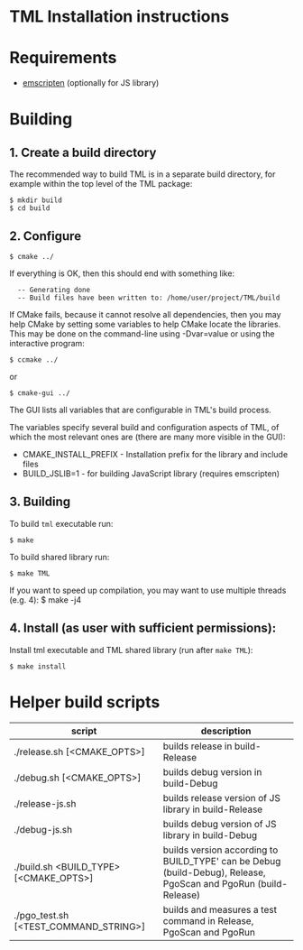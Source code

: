 # TML Installation instructions

# Requirements

  * [emscripten](https://emscripten.org/) (optionally for JS library)

# Building

## 1. Create a build directory

   The recommended way to build TML is in a separate build
   directory, for example within the top level of the TML package:

    $ mkdir build
    $ cd build

## 2. Configure

    $ cmake ../

   If everything is OK, then this should end with something like:
```
  -- Generating done
  -- Build files have been written to: /home/user/project/TML/build
```

   If CMake fails, because it cannot resolve all dependencies, then you
   may help CMake by setting some variables to help CMake locate the
   libraries. This may be done on the command-line using -Dvar=value or
   using the interactive program:

    $ ccmake ../

   or

    $ cmake-gui ../

   The GUI lists all variables that are configurable in TML's build
   process.

   The variables specify several build and configuration aspects of TML, of
   which the most relevant ones are (there are many more visible in the
   GUI):

   * CMAKE_INSTALL_PREFIX - Installation prefix for the library and include files
   * BUILD_JSLIB=1 - for building JavaScript library (requires emscripten)

## 3. Building

   To build `tml` executable run:

    $ make

   To build shared library run:

    $ make TML

   If you want to speed up compilation, you may want to use multiple
   threads (e.g. 4):
    $ make -j4

## 4. Install (as user with sufficient permissions):

   Install tml executable and TML shared library (run after `make TML`):

    $ make install


# Helper build scripts

  | script | description |
  | --- | --- |
  | ./release.sh [<CMAKE_OPTS>] | builds release in build-Release     |
  | ./debug.sh [<CMAKE_OPTS>] | builds debug version in build-Debug |
  | ./release-js.sh | builds release version of JS library in build-Release |
  | ./debug-js.sh | builds debug version of JS library in build-Debug |
  | ./build.sh <BUILD_TYPE> [<CMAKE_OPTS>] | builds version according to BUILD_TYPE' can be Debug (build-Debug), Release, PgoScan and PgoRun (build-Release) |
  | ./pgo_test.sh [<TEST_COMMAND_STRING>] | builds and measures a test command in Release, PgoScan and PgoRun |
